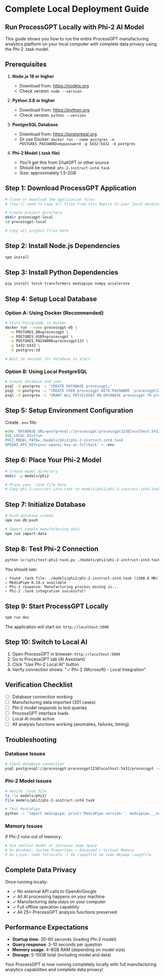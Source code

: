 # Complete Local Deployment Guide
## Run ProcessGPT Locally with Phi-2 AI Model

This guide shows you how to run the entire ProcessGPT manufacturing analytics platform on your local computer with complete data privacy using the Phi-2 .task model.

## Prerequisites

1. **Node.js 18 or higher**
   - Download from: https://nodejs.org
   - Check version: `node --version`

2. **Python 3.8 or higher**
   - Download from: https://python.org
   - Check version: `python --version`

3. **PostgreSQL Database**
   - Download from: https://postgresql.org
   - Or use Docker: `docker run --name postgres -e POSTGRES_PASSWORD=mypassword -p 5432:5432 -d postgres`

4. **Phi-2 Model (.task file)**
   - You'll get this from ChatGPT or other source
   - Should be named: `phi-2-instruct-int4.task`
   - Size: approximately 1.5-2GB

## Step 1: Download ProcessGPT Application

```bash
# Clone or download the application files
# (You'll need to copy all files from this Replit to your local machine)

# Create project directory
mkdir processgpt-local
cd processgpt-local

# Copy all project files here
```

## Step 2: Install Node.js Dependencies

```bash
npm install
```

## Step 3: Install Python Dependencies

```bash
pip install torch transformers mediapipe numpy accelerate
```

## Step 4: Setup Local Database

### Option A: Using Docker (Recommended)
```bash
# Start PostgreSQL in Docker
docker run --name processgpt-db \
  -e POSTGRES_DB=processgpt \
  -e POSTGRES_USER=processgpt \
  -e POSTGRES_PASSWORD=processgpt123 \
  -p 5432:5432 \
  -d postgres:16

# Wait 10 seconds for database to start
```

### Option B: Using Local PostgreSQL
```bash
# Create database and user
psql -U postgres -c "CREATE DATABASE processgpt;"
psql -U postgres -c "CREATE USER processgpt WITH PASSWORD 'processgpt123';"
psql -U postgres -c "GRANT ALL PRIVILEGES ON DATABASE processgpt TO processgpt;"
```

## Step 5: Setup Environment Configuration

Create `.env` file:
```bash
echo 'DATABASE_URL=postgresql://processgpt:processgpt123@localhost:5432/processgpt
USE_LOCAL_AI=true
PHI2_MODEL_PATH=./models/phi2/phi-2-instruct-int4.task
OPENAI_API_KEY=your-openai-key-as-fallback' > .env
```

## Step 6: Place Your Phi-2 Model

```bash
# Create model directory
mkdir -p models/phi2

# Place your .task file here
# Copy phi-2-instruct-int4.task to models/phi2/phi-2-instruct-int4.task
```

## Step 7: Initialize Database

```bash
# Push database schema
npm run db:push

# Import sample manufacturing data
npm run import-data
```

## Step 8: Test Phi-2 Connection

```bash
python scripts/test-phi2-task.py ./models/phi2/phi-2-instruct-int4.task
```

You should see:
```
✓ Found .task file: ./models/phi2/phi-2-instruct-int4.task (1500.0 MB)
✓ MediaPipe 0.10.x available
✓ Phi-2 response: Manufacturing process mining is...
✓ Phi-2 .task integration successful!
```

## Step 9: Start ProcessGPT Locally

```bash
npm run dev
```

The application will start on: `http://localhost:5000`

## Step 10: Switch to Local AI

1. Open ProcessGPT in browser: `http://localhost:5000`
2. Go to ProcessGPT tab (AI Assistant)
3. Click "Use Phi-2 Local AI" button
4. Verify connection shows: "✓ Phi-2 (Microsoft) - Local Integration"

## Verification Checklist

- [ ] Database connection working
- [ ] Manufacturing data imported (301 cases)
- [ ] Phi-2 model responds to test queries
- [ ] ProcessGPT interface loads
- [ ] Local AI mode active
- [ ] All analysis functions working (anomalies, failures, timing)

## Troubleshooting

### Database Issues
```bash
# Check database connection
psql postgresql://processgpt:processgpt123@localhost:5432/processgpt -c "SELECT count(*) FROM process_cases;"
```

### Phi-2 Model Issues
```bash
# Verify .task file
ls -la models/phi2/
file models/phi2/phi-2-instruct-int4.task

# Test MediaPipe
python -c "import mediapipe; print('MediaPipe version:', mediapipe.__version__)"
```

### Memory Issues
If Phi-2 runs out of memory:
```bash
# Use smaller model or increase swap space
# On Windows: System Properties > Advanced > Virtual Memory
# On Linux: sudo fallocate -l 4G /swapfile && sudo mkswap /swapfile
```

## Complete Data Privacy

Once running locally:
- ✓ No external API calls to OpenAI/Google
- ✓ All AI processing happens on your machine
- ✓ Manufacturing data stays on your computer
- ✓ Full offline operation capability
- ✓ All 25+ ProcessGPT analysis functions preserved

## Performance Expectations

- **Startup time**: 30-60 seconds (loading Phi-2 model)
- **Query response**: 3-10 seconds per question
- **Memory usage**: 4-8GB RAM (depending on model size)
- **Storage**: 5-10GB total (including model and data)

Your ProcessGPT is now running completely locally with full manufacturing analytics capabilities and complete data privacy!